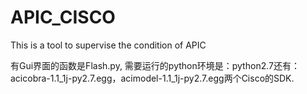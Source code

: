 # APIC_CISCO
This is a tool to supervise the condition of APIC

有Gui界面的函数是Flash.py, 需要运行的python环境是：python2.7还有：acicobra-1.1_1j-py2.7.egg，acimodel-1.1_1j-py2.7.egg两个Cisco的SDK.
